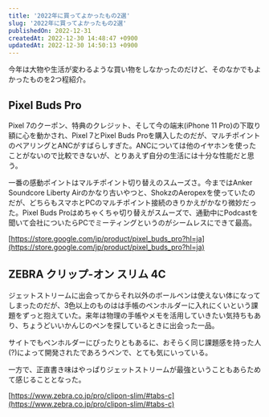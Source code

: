 ```yaml
---
title: '2022年に買ってよかったもの2選'
slug: '2022年に買ってよかったもの2選'
publishedOn: 2022-12-31
createdAt: 2022-12-30 14:48:47 +0900
updatedAt: 2022-12-30 14:50:13 +0900
---
```

今年は大物や生活が変わるような買い物をしなかったのだけど、そのなかでもよかったものを2つ程紹介。

## Pixel Buds Pro

Pixel 7のクーポン、特典のクレジット、そして今の端末(iPhone 11 Pro)の下取り額に心を動かされ、Pixel 7とPixel Buds Proを購入したのだが、マルチポイントのペアリングとANCがすばらしすぎた。ANCについては他のイヤホンを使ったことがないので比較できないが、とりあえず自分の生活には十分な性能だと思う。

一番の感動ポイントはマルチポイント切り替えのスムーズさ。今まではAnker Soundcore Liberty Airのかなり古いやつと、ShokzのAeropexを使っていたのだが、どちらもスマホとPCのマルチポイント接続のきりかえがかなり微妙だった。Pixel Buds Proはめちゃくちゃ切り替えがスムーズで、通勤中にPodcastを聞いて会社についたらPCでミーティングというのがシームレスにできて最高。

[https://store.google.com/jp/product/pixel_buds_pro?hl=ja](https://store.google.com/jp/product/pixel_buds_pro?hl=ja)

## ZEBRA クリップ-オン スリム 4C

ジェットストリームに出会ってからそれ以外のボールペンは使えない体になってしまったのだが、3色以上のものはは手帳のペンホルダーに入れにくいという課題をずっと抱えていた。来年は物理の手帳やメモを活用していきたい気持ちもあり、ちょうどいいかんじのペンを探しているときに出会った一品。

サイトでもペンホルダーにぴったりともあるに、おそらく同じ課題感を持った人(?)によって開発されたであろうペンで、とても気にいっている。

一方で、正直書き味はやっぱりジェットストリームが最強ということもあらためて感じることとなった。

[https://www.zebra.co.jp/pro/clipon-slim/#tabs-c](https://www.zebra.co.jp/pro/clipon-slim/#tabs-c)
